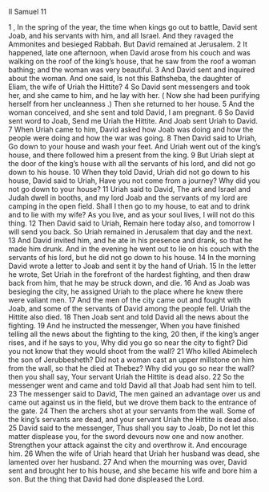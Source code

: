 II Samuel 11

1	, In the spring of the year, the time when kings go out to battle, David sent Joab, and his servants with him, and all Israel. And they ravaged the Ammonites and besieged Rabbah. But David remained at Jerusalem.
2	It happened, late one afternoon, when David arose from his couch and was walking on the roof of the king’s house, that he saw from the roof a woman bathing; and the woman was very beautiful.
3	And David sent and inquired about the woman. And one said, Is not this Bathsheba, the daughter of Eliam, the wife of Uriah the Hittite?
4	So David sent messengers and took her, and she came to him, and he lay with her. ( Now she had been purifying herself from her uncleanness .) Then she returned to her house.
5	And the woman conceived, and she sent and told David, I am pregnant.
6	So David sent word to Joab, Send me Uriah the Hittite. And Joab sent Uriah to David.
7	When Uriah came to him, David asked how Joab was doing and how the people were doing and how the war was going.
8	Then David said to Uriah, Go down to your house and wash your feet. And Uriah went out of the king’s house, and there followed him a present from the king.
9	But Uriah slept at the door of the king’s house with all the servants of his lord, and did not go down to his house.
10	When they told David, Uriah did not go down to his house, David said to Uriah, Have you not come from a journey? Why did you not go down to your house?
11	Uriah said to David, The ark and Israel and Judah dwell in booths, and my lord Joab and the servants of my lord are camping in the open field. Shall I then go to my house, to eat and to drink and to lie with my wife? As you live, and as your soul lives, I will not do this thing.
12	Then David said to Uriah, Remain here today also, and tomorrow I will send you back. So Uriah remained in Jerusalem that day and the next.
13	And David invited him, and he ate in his presence and drank, so that he made him drunk. And in the evening he went out to lie on his couch with the servants of his lord, but he did not go down to his house.
14	In the morning David wrote a letter to Joab and sent it by the hand of Uriah.
15	In the letter he wrote, Set Uriah in the forefront of the hardest fighting, and then draw back from him, that he may be struck down, and die.
16	And as Joab was besieging the city, he assigned Uriah to the place where he knew there were valiant men.
17	And the men of the city came out and fought with Joab, and some of the servants of David among the people fell. Uriah the Hittite also died.
18	Then Joab sent and told David all the news about the fighting.
19	And he instructed the messenger, When you have finished telling all the news about the fighting to the king,
20	then, if the king’s anger rises, and if he says to you, Why did you go so near the city to fight? Did you not know that they would shoot from the wall?
21	Who killed Abimelech the son of Jerubbesheth? Did not a woman cast an upper millstone on him from the wall, so that he died at Thebez? Why did you go so near the wall? then you shall say, Your servant Uriah the Hittite is dead also.
22	So the messenger went and came and told David all that Joab had sent him to tell.
23	The messenger said to David, The men gained an advantage over us and came out against us in the field, but we drove them back to the entrance of the gate.
24	Then the archers shot at your servants from the wall. Some of the king’s servants are dead, and your servant Uriah the Hittite is dead also.
25	David said to the messenger, Thus shall you say to Joab, Do not let this matter displease you, for the sword devours now one and now another. Strengthen your attack against the city and overthrow it. And encourage him.
26	When the wife of Uriah heard that Uriah her husband was dead, she lamented over her husband.
27	And when the mourning was over, David sent and brought her to his house, and she became his wife and bore him a son. But the thing that David had done displeased the Lord.

